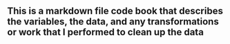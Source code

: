 ## This is a markdown file code book that describes the variables, the data, and any transformations or work that I performed to clean up the data



